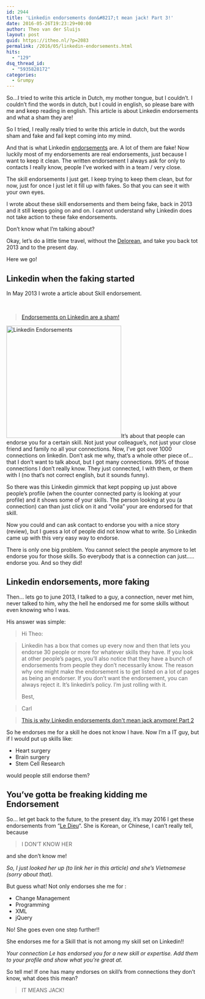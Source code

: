 ```yaml
---
id: 2944
title: 'Linkedin endorsements don&#8217;t mean jack! Part 3!'
date: 2016-05-26T19:23:29+00:00
author: Theo van der Sluijs
layout: post
guid: https://itheo.nl/?p=2083
permalink: /2016/05/linkedin-endorsements.html
hits:
  - "129"
dsq_thread_id:
  - "5935828172"
categories:
  - Grumpy
---
```

So&#8230;I tried to write this article in Dutch, my mother tongue, but I couldn&#8217;t. I couldn&#8217;t find the words in dutch, but I could in english, so please bare with me and keep reading in english. This article is about Linkedin endorsements and what a sham they are!<!--more-->

So I tried, I really really tried to write this article in dutch, but the words sham and fake and fail kept coming into my mind.

And that is what Linkedin [endorsements](https://www.linkedin.com/in/tvandersluijs#background-skills) are. A lot of them are fake! Now luckily most of my endorsements are real endorsements, just because I want to keep it clean. The written endorsement I always ask for only to contacts I really know, people I&#8217;ve worked with in a team / very close.

The skill endorsements I just get. I keep trying to keep them clean, but for now, just for once I just let it fill up with fakes. So that you can see it with your own eyes.

I wrote about these skill endorsements and them being fake, back in 2013 and it still keeps going on and on. I cannot understand why Linkedin does not take action to these fake endorsements.

Don&#8217;t know what I&#8217;m talking about?

Okay, let&#8217;s do a little time travel, without the [Delorean](http://www.imdb.com/media/rm366797312/tt0088763), and take you back tot 2013 and to the present day.

Here we go!

## Linkedin when the faking started

In May 2013 I wrote a article about Skill endorsement.

&nbsp;

<blockquote class="wp-embedded-content" data-secret="YxtrZBX2KI">
  <p>
    <a href="https://vandersluijs.nl/2013/05/endorsements-on-linkedin-are-sha.html">Endorsements on Linkedin are a sham!</a>
  </p>
</blockquote>



<img class="alignleft size-medium wp-image-2085" src="https://itheo.nl/wp-content/uploads/2016/05/Screen-Shot-2016-05-26-at-19.58.41-300x293.png" alt="Linkedin Endorsements" width="300" height="293" />It&#8217;s about that people can endorse you for a certain skill. Not just your colleague&#8217;s, not just your close friend and family no all your connections. Now, I&#8217;ve got over 1000 connections on linkedin. Don&#8217;t ask me why, that&#8217;s a whole other piece of&#8230; that I don&#8217;t want to talk about, but I got many connections. 99% of those connections I don&#8217;t really know. They just connected, I with them, or them with I (no that&#8217;s not correct english, but it sounds funny).

So there was this Linkedin gimmick that kept popping up just above people&#8217;s profile (when the counter connected party is looking at your profile) and it shows some of your skills. The person looking at you (a connection) can than just click on it and “voila” your are endorsed for that skill.

Now you could and can ask contact to endorse you with a nice story (review), but I guess a lot of people did not know what to write. So Linkedin came up with this very easy way to endorse.

There is only one big problem. You cannot select the people anymore to let endorse you for those skills. So everybody that is a connection can just….. endorse you. And so they did!

## Linkedin endorsements, more faking

Then&#8230; lets go to june 2013, I talked to a guy, a connection, never met him, never talked to him, why the hell he endorsed me for some skills without even knowing who I was.

His answer was simple:

> Hi Theo:
  
> Linkedin has a box that comes up every now and then that lets you endorse 30 people or more for whatever skills they have. If you look at other people’s pages, you’ll also notice that they have a bunch of endorsements from people they don’t necessarily know. The reason why one might make the endorsement is to get listed on a lot of pages as being an endorser. If you don’t want the endorsement, you can always reject it. It’s linkedin’s policy. I’m just rolling with it.
> 
> Best,
  
> Carl

<blockquote class="wp-embedded-content" data-secret="JDu8Gylb7w">
  <p>
    <a href="https://vandersluijs.nl/2013/06/this-is-why-linkedin-endorsements-don.html">This is why Linkedin endorsements don't mean jack anymore! Part 2</a>
  </p>
</blockquote>



So he endorses me for a skill he does not know I have. Now I&#8217;m a IT guy, but if I would put up skills like:

  * Heart surgery
  * Brain surgery
  * Stem Cell Research

would people still endorse them?

## You&#8217;ve gotta be freaking kidding me Endorsement

So&#8230; let get back to the future, to the present day, it&#8217;s may 2016 I get these endorsements from &#8220;[Le Dieu](https://vn.linkedin.com/in/dieule)&#8220;. She is Korean, or Chinese, I can&#8217;t really tell, because

> I DON&#8217;T KNOW HER

and she don&#8217;t know me!

_So, I just looked her up (to link her in this article) and she&#8217;s Vietnamese (sorry about that)._

But guess what! Not only endorses she me for :

  * Change Management
  * Programming
  * XML
  * jQuery

No! She goes even one step further!!

She endorses me for a Skill that is not among my skill set on Linkedin!!

_Your connection Le has endorsed you for a new skill or expertise. Add them to your profile and show what you&#8217;re great at._

So tell me! If one has many endorses on skill&#8217;s from connections they don&#8217;t know, what does this mean?

> IT MEANS JACK!